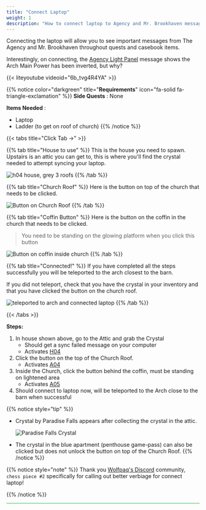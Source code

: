 ```yaml
---
title: "Connect Laptop"
weight: 1
description: "How to connect laptop to Agency and Mr. Brookhaven messages."
---
```


Connecting the laptop will allow you to see important messages from The Agency and Mr. Brookhaven throughout quests and casebook items. 

Interestingly, on connecting, the [Agency Light Panel](/casebook/light_panel/#a05) message shows the Arch Main Power has been inverted, but why?

{{< liteyoutube videoid="6b_tvg4R4YA" >}}


{{% notice color="darkgreen" title="**Requirements**" icon="fa-solid fa-triangle-exclamation"  %}}
**Side Quests** : None

**Items Needed** : 
- Laptop
- Ladder (to get on roof of church)
{{% /notice %}}

{{< tabs title="Click Tab ->" >}}

{{% tab title="House to use" %}}
This is the house you need to spawn. 
Upstairs is an attic you can get to, this is where you'll find the crystal needed to attempt syncing your laptop.

![h04 house, grey 3 roofs](/images/bh/h04-house.jpg)
{{% /tab %}}

{{% tab title="Church Roof" %}}
Here is the button on top of the church that needs to be clicked.

![Button on Church Roof](/images/bh/a04-x100.jpg)
{{% /tab %}}

{{% tab title="Coffin Button" %}}
Here is the button on the coffin in the church that needs to be clicked.

> You need to be standing on the glowing platform when you click this button 

![Button on coffin inside church](/images/bh/a05.jpg)
{{% /tab %}}

{{% tab title="Connected!" %}}
If you have completed all the steps successfully you will be teleported to the arch closest to the barn.

If you did not teleport, check that you have the crystal in your inventory and that you have clicked the button on the church roof.

![teleported to arch and connected laptop](/images/bh/a05-complete.jpg)
{{% /tab %}}

{{< /tabs >}}

**Steps:**

1. In house shown above, go to the Attic and grab the Crystal
	- Should get a sync failed message on your computer
	- Activates [H04](../../casebook/light_panel#h04)
1. Click the button on the top of the Church Roof.
	- Activates [A04](../../casebook/light_panel#a04)
1. Inside the Church, click the button behind the coffin, must be standing on lightened area
	- Activates [A05](../../casebook/light_panel#a05)
1. Should connect to laptop now, will be teleported to the Arch close to the barn when successful



{{% notice style="tip" %}}
- Crystal by Paradise Falls appears after collecting the crystal in the attic.
	
	![Paradise Falls Crystal](/images/bh/paradise-falls-crystal-2in.jpg)

- The crystal in the blue apartment (penthouse game-pass) can also be clicked but does not unlock the button on top of the Church Roof.
{{% /notice %}}

{{% notice style="note" %}}
Thank you [Wolfpaq's Discord](https://discord.gg/wolfpaqgames) community, `chess piece #2` specifically for calling out better verbiage for connect laptop!

{{% /notice %}}

<hr style="background-color: #28b44c" size=8>
